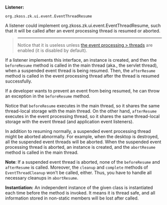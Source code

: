 **Listener:**

`org.zkoss.zk.ui.event.EventThreadResume`

A listener could implement
<javadoc type="interface">org.zkoss.zk.ui.event.EventThreadResume</javadoc>,
such that it will be called after an event processing thread is resumed
or aborted.

> ------------------------------------------------------------------------
>
> Notice that it is useless unless [the event processing > threads]({{site.baseurl}}/zk_dev_ref/ui_patterns/event_threads)
> are enabled (it is disabled by default).

If a listener implements this interface, an instance is created, and
then the `beforeResume` method is called in the main thread (aka., the
servlet thread), when a suspended event thread is being resumed. Then,
the `afterResume` method is called in the event processing thread after
the thread is resumed successfully.

If a developer wants to prevent an event from being resumed, he can
throw an exception in the `beforeResume` method.

Notice that `beforeResume` executes in the main thread, so it shares the
same thread-local storage with the main thread. On the other hand,
`afterResume` executes in the event processing thread, so it shares the
same thread-local storage with the event thread (and application event
listeners).

In addition to resuming normally, a suspended event processing thread
might be aborted abnormally. For example, when the desktop is destroyed,
all the suspended event threads will be aborted. When the suspended
event processing thread is aborted, an instance is created, and the
`abortResume` method is called in the main thread.

**Note**: If a suspended event thread is aborted, none of the
`beforeResume` and `afterResume` is called. Moreover, the `cleanup` and
`complete` methods of `EventThreadCleanup` won't be called, either.
Thus, you have to handle all necessary cleanups in `abortResume`.

**Instantiation:** An independent instance of the given class is
instantiated each time before the method is invoked. It means it is
thread safe, and all information stored in non-static members will be
lost after called.
